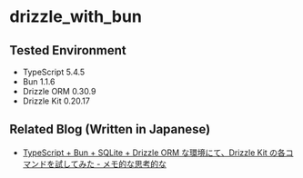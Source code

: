 # drizzle_with_bun

## Tested Environment

- TypeScript 5.4.5
- Bun 1.1.6
- Drizzle ORM 0.30.9
- Drizzle Kit 0.20.17

## Related Blog (Written in Japanese)

- [TypeScript + Bun + SQLite + Drizzle ORM な環境にて、Drizzle Kit の各コマンドを試してみた - メモ的な思考的な](https://thinkami.hatenablog.com/entry/2024/05/01/223628)